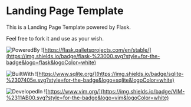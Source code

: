 # Landing Page Template

This is a Landing Page Template powered by Flask.

Feel free to fork it and use as your wish.

![PoweredBy](https://img.shields.io/badge/powered_by)
![https://flask.palletsprojects.com/en/stable/](https://img.shields.io/badge/flask-%23000.svg?style=for-the-badge&logo=flask&logoColor=white)

![BuiltWith](https://img.shields.io/badge/built_with)
![https://www.sqlite.org/](https://img.shields.io/badge/sqlite-%2307405e.svg?style=for-the-badge&logo=sqlite&logoColor=white)

![DevelopedIn](https://img.shields.io/badge/developed_in)
![https://www.vim.org/](https://img.shields.io/badge/VIM-%2311AB00.svg?style=for-the-badge&logo=vim&logoColor=white)

